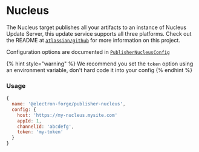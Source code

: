 # Nucleus

The Nucleus target publishes all your artifacts to an instance of Nucleus Update Server, this update service supports all three platforms.  Check out the README at [`atlassian/github`](https://github.com/atlassian/nucleus) for more information on this project.

Configuration options are documented in [`PublisherNucleusConfig`](https://js.electronforge.io/publisher/nucleus/interfaces/publishernucleusconfig.html)

{% hint style="warning" %}
We recommend you set the `token` option using an environment variable, don't hard code it into your config
{% endhint %}

### Usage

```javascript
{
  name: '@electron-forge/publisher-nucleus',
  config: {
    host: 'https://my-nucleus.mysite.com'
    appId: 1,
    channelId: 'abcdefg',
    token: 'my-token'
  }
}
```

